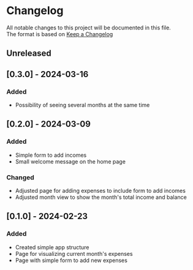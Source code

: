 # Changelog
All notable changes to this project will be documented in this file.  
The format is based on [Keep a Changelog](https://keepachangelog.com/en/1.1.0/)

## Unreleased

## [0.3.0] - 2024-03-16
### Added
- Possibility of seeing several months at the same time

## [0.2.0] - 2024-03-09
### Added
- Simple form to add incomes
- Small welcome message on the home page
### Changed
- Adjusted page for adding expenses to include form to add incomes
- Adjusted month view to show the month's total income and balance

## [0.1.0] - 2024-02-23
### Added
- Created simple app structure
- Page for visualizing current month's expenses
- Page with simple form to add new expenses